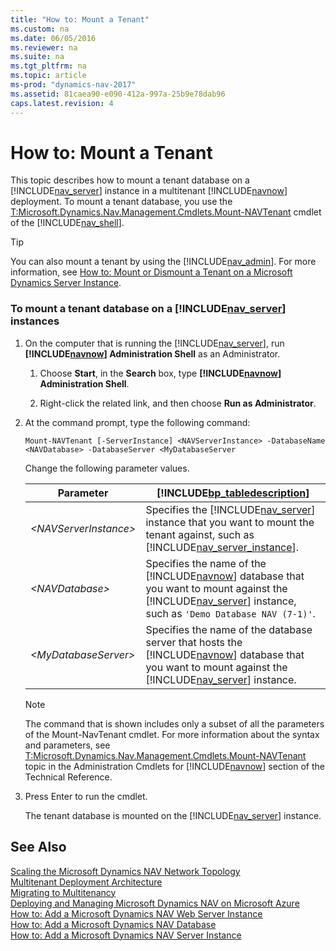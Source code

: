 ```yaml
---
title: "How to: Mount a Tenant"
ms.custom: na
ms.date: 06/05/2016
ms.reviewer: na
ms.suite: na
ms.tgt_pltfrm: na
ms.topic: article
ms-prod: "dynamics-nav-2017"
ms.assetid: 81caea90-e090-412a-997a-25b9e78dab96
caps.latest.revision: 4
---
```

# How to: Mount a Tenant
This topic describes how to mount a tenant database on a [!INCLUDE[nav_server](includes/nav_server_md.md)] instance in a multitenant [!INCLUDE[navnow](includes/navnow_md.md)] deployment. To mount a tenant database, you use the [T:Microsoft.Dynamics.Nav.Management.Cmdlets.Mount-NAVTenant](assetId:///T:Microsoft.Dynamics.Nav.Management.Cmdlets.Mount-NAVTenant) cmdlet of the [!INCLUDE[nav_shell](includes/nav_shell_md.md)].  
  
> [!TIP]  
>  You can also mount a tenant by using the [!INCLUDE[nav_admin](includes/nav_admin_md.md)]. For more information, see [How to: Mount or Dismount a Tenant on a Microsoft Dynamics Server Instance](How-to--Mount-or-Dismount-a-Tenant-on-a-Microsoft-Dynamics-Server-Instance.md).  
  
### To mount a tenant database on a [!INCLUDE[nav_server](includes/nav_server_md.md)] instances  
  
1.  On the computer that is running the [!INCLUDE[nav_server](includes/nav_server_md.md)], run **[!INCLUDE[navnow](includes/navnow_md.md)] Administration Shell** as an Administrator.  
  
    1.  Choose **Start**, in the **Search** box, type **[!INCLUDE[navnow](includes/navnow_md.md)] Administration Shell**.  
  
    2.  Right-click the related link, and then choose **Run as Administrator**.  
  
2.  At the command prompt, type the following command:  
  
    ```  
    Mount-NAVTenant [-ServerInstance] <NAVServerInstance> -DatabaseName <NAVDatabase> -DatabaseServer <MyDatabaseServer  
    ```  
  
     Change the following parameter values.  
  
    |Parameter|[!INCLUDE[bp_tabledescription](includes/bp_tabledescription_md.md)]|  
    |---------------|---------------------------------------|  
    |*\<NAVServerInstance>*|Specifies the [!INCLUDE[nav_server](includes/nav_server_md.md)] instance that you want to mount the tenant against, such as [!INCLUDE[nav_server_instance](includes/nav_server_instance_md.md)].|  
    |*\<NAVDatabase>*|Specifies the name of the [!INCLUDE[navnow](includes/navnow_md.md)] database that you want to mount against the [!INCLUDE[nav_server](includes/nav_server_md.md)] instance, such as `'Demo Database NAV (7-1)'`.|  
    |*\<MyDatabaseServer>*|Specifies the name of the database server that hosts the [!INCLUDE[navnow](includes/navnow_md.md)] database that you want to mount against the [!INCLUDE[nav_server](includes/nav_server_md.md)] instance.|  
  
    > [!NOTE]  
    >  The command that is shown includes only a subset of all the parameters of the Mount-NavTenant cmdlet. For more information about the syntax and parameters, see [T:Microsoft.Dynamics.Nav.Management.Cmdlets.Mount-NAVTenant](assetId:///T:Microsoft.Dynamics.Nav.Management.Cmdlets.Mount-NAVTenant) topic in the Administration Cmdlets for [!INCLUDE[navnow](includes/navnow_md.md)] section of the Technical Reference.  
  
3.  Press Enter to run the cmdlet.  
  
     The tenant database is mounted on the [!INCLUDE[nav_server](includes/nav_server_md.md)] instance.  
  
## See Also  
 [Scaling the Microsoft Dynamics NAV Network Topology](Scaling-the-Microsoft-Dynamics-NAV-Network-Topology.md)   
 [Multitenant Deployment Architecture](Multitenant-Deployment-Architecture.md)   
 [Migrating to Multitenancy](Migrating-to-Multitenancy.md)   
 [Deploying and Managing Microsoft Dynamics NAV on Microsoft Azure](Deploying-and-Managing-Microsoft-Dynamics-NAV-on-Microsoft-Azure.md)   
 [How to: Add a Microsoft Dynamics NAV Web Server Instance](How-to--Add-a-Microsoft-Dynamics-NAV-Web-Server-Instance.md)   
 [How to: Add a Microsoft Dynamics NAV Database](How-to--Add-a-Microsoft-Dynamics-NAV-Database.md)   
 [How to: Add a Microsoft Dynamics NAV Server Instance](How-to--Add-a-Microsoft-Dynamics-NAV-Server-Instance.md)